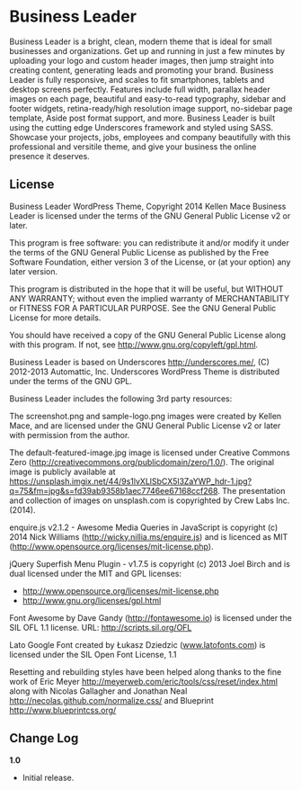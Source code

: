Business Leader
===============

Business Leader is a bright, clean, modern theme that is ideal for small businesses and organizations. Get up and running in just a few minutes by uploading your logo and custom header images, then jump straight into creating content, generating leads and promoting your brand. Business Leader is fully responsive, and scales to fit smartphones, tablets and desktop screens perfectly. Features include full width, parallax header images on each page, beautiful and easy-to-read typography, sidebar and footer widgets, retina-ready/high resolution image support, no-sidebar page template, Aside post format support, and more. Business Leader is built using the cutting edge Underscores framework and styled using SASS. Showcase your projects, jobs, employees and company beautifully with this professional and versitile theme, and give your business the online presence it deserves.

License
---------------

Business Leader WordPress Theme, Copyright 2014 Kellen Mace
Business Leader is licensed under the terms of the GNU General Public License v2 or later.

This program is free software: you can redistribute it and/or modify
it under the terms of the GNU General Public License as published by
the Free Software Foundation, either version 3 of the License, or
(at your option) any later version.

This program is distributed in the hope that it will be useful,
but WITHOUT ANY WARRANTY; without even the implied warranty of
MERCHANTABILITY or FITNESS FOR A PARTICULAR PURPOSE.  See the
GNU General Public License for more details.

You should have received a copy of the GNU General Public License
along with this program.  If not, see http://www.gnu.org/copyleft/gpl.html.

Business Leader is based on Underscores http://underscores.me/, (C) 2012-2013 Automattic, Inc. Underscores WordPress Theme is distributed under the terms of the GNU GPL.

Business Leader includes the following 3rd party resources:

The screenshot.png and sample-logo.png images were created by Kellen Mace, and are licensed under the GNU General Public License v2 or later with permission from the author.

The default-featured-image.jpg image is licensed under Creative Commons Zero (http://creativecommons.org/publicdomain/zero/1.0/). The original image is publicly available at https://unsplash.imgix.net/44/9s1lvXLlSbCX5l3ZaYWP_hdr-1.jpg?q=75&fm=jpg&s=fd39ab9358b1aec7746ee67168ccf268. The presentation and collection of images on unsplash.com is copyrighted by Crew Labs Inc. (2014).

enquire.js v2.1.2 - Awesome Media Queries in JavaScript is copyright (c) 2014 Nick Williams (http://wicky.nillia.ms/enquire.js) and is licenced as MIT (http://www.opensource.org/licenses/mit-license.php).

jQuery Superfish Menu Plugin - v1.7.5 is copyright (c) 2013 Joel Birch and is dual licensed under the MIT and GPL licenses:
 *	http://www.opensource.org/licenses/mit-license.php
 *	http://www.gnu.org/licenses/gpl.html

Font Awesome by Dave Gandy (http://fontawesome.io) is licensed under the SIL OFL 1.1 license. URL: http://scripts.sil.org/OFL

Lato Google Font created by Łukasz Dziedzic (www.latofonts.com) is licensed under the SIL Open Font License, 1.1

Resetting and rebuilding styles have been helped along thanks to the fine work of
Eric Meyer http://meyerweb.com/eric/tools/css/reset/index.html
along with Nicolas Gallagher and Jonathan Neal http://necolas.github.com/normalize.css/
and Blueprint http://www.blueprintcss.org/

Change Log
---------------

**1.0**
* Initial release.

